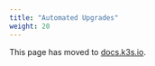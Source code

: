 ```yaml
---
title: "Automated Upgrades"
weight: 20
---
```


This page has moved to [docs.k3s.io](https://docs.k3s.io/upgrades/automated).